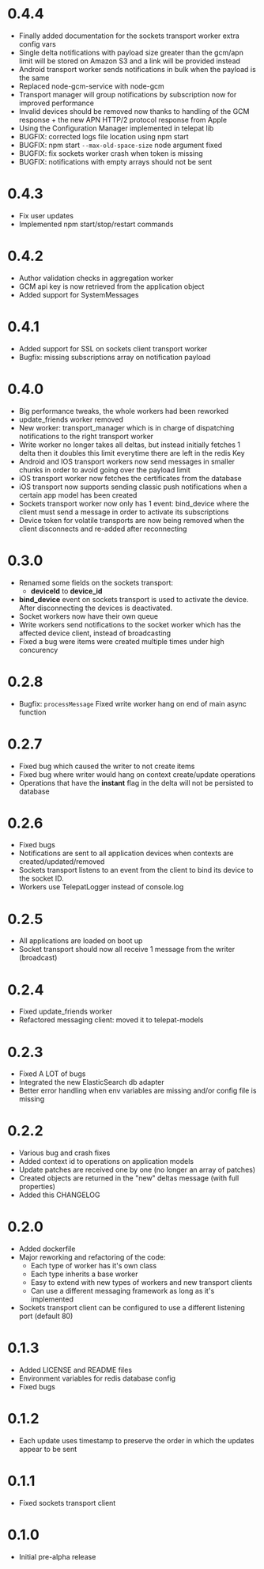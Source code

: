 # 0.4.4

* Finally added documentation for the sockets transport worker extra config vars
* Single delta notifications with payload size greater than the gcm/apn limit will be stored on Amazon S3 and a link will be provided instead
* Android transport worker sends notifications in bulk when the payload is the same
* Replaced node-gcm-service with node-gcm
* Transport manager will group notifications by subscription now for improved performance
* Invalid devices should be removed now thanks to handling of the GCM response + the new APN HTTP/2 protocol response from Apple
* Using the Configuration Manager implemented in telepat lib
* BUGFIX: corrected logs file location using npm start
* BUGFIX: npm start `--max-old-space-size` node argument fixed
* BUGFIX: fix sockets worker crash when token is missing
* BUGFIX: notifications with empty arrays should not be sent

# 0.4.3

* Fix user updates
* Implemented npm start/stop/restart commands

# 0.4.2

* Author validation checks in aggregation worker
* GCM api key is now retrieved from the application object
* Added support for SystemMessages

# 0.4.1

* Added support for SSL on sockets client transport worker
* Bugfix: missing subscriptions array on notification payload

# 0.4.0

* Big performance tweaks, the whole workers had been reworked
* update_friends worker removed
* New worker: transport_manager which is in charge of dispatching
notifications to the right transport worker
* Write worker no longer takes all deltas, but instead initially fetches
1 delta then it doubles this limit everytime there are left in the redis
Key
* Android and IOS transport workers now send messages in smaller chunks
in order to avoid going over the payload limit
* iOS transport worker now fetches the certificates from the database
* iOS transport now supports sending classic push notifications when a
certain app model has been created
* Sockets transport worker now only has 1 event: bind_device where the
client must send a message in order to activate its subscriptions
* Device token for volatile transports are now being removed when the
client disconnects and re-added after reconnecting

# 0.3.0

* Renamed some fields on the sockets transport:
	* **deviceId** to **device_id**
* **bind_device** event on sockets transport is used to activate the
device. After disconnecting the devices is deactivated.
* Socket workers now have their own queue
* Write workers send notifications to the socket worker which has the
affected device client, instead of broadcasting
* Fixed a bug were items were created multiple times under high
concurency

# 0.2.8

* Bugfix: `processMessage` Fixed write worker hang on end of main async function

# 0.2.7

* Fixed bug which caused the writer to not create items
* Fixed bug where writer would hang on context create/update operations
* Operations that have the **instant** flag in the delta will not be persisted to database

# 0.2.6

* Fixed bugs
* Notifications are sent to all application devices when contexts are created/updated/removed
* Sockets transport listens to an event from the client to bind its device to the socket ID.
* Workers use TelepatLogger instead of console.log

# 0.2.5

* All applications are loaded on boot up
* Socket transport should now all receive 1 message from the writer (broadcast)

# 0.2.4

* Fixed update_friends worker
* Refactored messaging client: moved it to telepat-models

# 0.2.3

* Fixed A LOT of bugs
* Integrated the new ElasticSearch db adapter
* Better error handling when env variables are missing and/or config file is missing

# 0.2.2

* Various bug and crash fixes
* Added context id to operations on application models
* Update patches are received one by one (no longer an array of patches)
* Created objects are returned in the "new" deltas message (with full properties)
* Added this CHANGELOG

# 0.2.0

* Added dockerfile
* Major reworking and refactoring of the code:
	* Each type of worker has it's own class
	* Each type inherits a base worker
	* Easy to extend with new types of workers and new transport clients
	* Can use a different messaging framework as long as it's implemented
* Sockets transport client can be configured to use a different listening port (default 80)

# 0.1.3

* Added LICENSE and README files
* Environment variables for redis database config
* Fixed bugs

# 0.1.2

* Each update uses timestamp to preserve the order in which the updates appear to be sent

# 0.1.1

* Fixed sockets transport client

# 0.1.0

* Initial pre-alpha release
